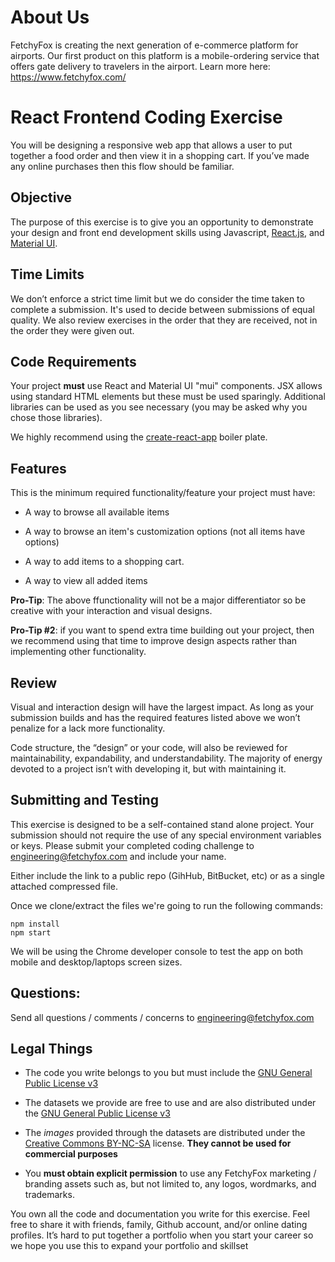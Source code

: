 # About Us
FetchyFox is creating the next generation of e-commerce platform for airports. Our first product on this platform is a mobile-ordering service that offers gate delivery to travelers in the airport. Learn more here: https://www.fetchyfox.com/

# React Frontend Coding Exercise
You will be designing a responsive web app that allows a user to put together a food order and then view it in a shopping cart. If you’ve made any online purchases then this flow should be familiar.

## Objective
The purpose of this exercise is to give you an opportunity to demonstrate your design and front end development skills using Javascript, [React.js](https://reactjs.org/), and [Material UI](https://material-ui.com/).

## Time Limits
We don’t enforce a strict time limit but we do consider the time taken to complete a submission. It's used to decide between submissions of equal quality. We also review exercises in the order that they are received, not in the order they were given out.

## Code Requirements
Your project **must** use React and Material UI "mui" components. JSX allows using standard HTML elements but these must be used sparingly. Additional libraries can be used as you see necessary (you may be asked why you chose those libraries).

We highly recommend using the [create-react-app](https://github.com/facebook/create-react-app) boiler plate.

## Features
This is the minimum required functionality/feature your project must have:

- A way to browse all available items

- A way to browse an item's customization options (not all items have options)

- A way to add items to a shopping cart.

- A way to view all added items

**Pro-Tip**: The above ffunctionality will not be a major differentiator so be creative with your interaction and visual designs.

**Pro-Tip #2**: if you want to spend extra time building out your project, then we recommend using that time to improve design aspects rather than implementing other functionality.

## Review
Visual and interaction design will have the largest impact. As long as your submission builds and has the required features listed above we won’t penalize for a lack more functionality.

Code structure, the “design” or your code, will also be reviewed for maintainability, expandability, and understandability. The majority of energy devoted to a project isn’t with developing it, but with maintaining it.


## Submitting and Testing
This exercise is designed to be a self-contained stand alone project. Your submission should not require the use of any special environment variables or keys. Please submit your completed coding challenge to [engineering@fetchyfox.com](mailto:engineering@fetchyfox.com) and include your name. 

Either include the link to a public repo (GihHub, BitBucket, etc) or as a single attached compressed file.

Once we clone/extract the files we're going to run the following commands:
```
npm install
npm start
```

We will be using the Chrome developer console to test the app on both mobile and desktop/laptops screen sizes. 


## Questions:
Send all questions / comments / concerns to [engineering@fetchyfox.com](mailto:engineering@fetchyfox.com)

## Legal Things
- The code you write belongs to you but must include the [GNU General Public License v3](https://choosealicense.com/licenses/gpl-3.0/)

-  The datasets we provide are free to use and are also distributed under the [GNU General Public License v3](https://choosealicense.com/licenses/gpl-3.0/)

- The *images* provided through the datasets are distributed under the [Creative Commons BY-NC-SA](https://creativecommons.org/licenses/by-nc-sa/4.0/) license. **They cannot be used for commercial purposes**

- You **must obtain explicit permission** to use any FetchyFox marketing / branding assets such as, but not limited to, any logos, wordmarks, and trademarks.

You own all the code and documentation you write for this exercise. Feel free to share it with friends, family, Github account, and/or online dating profiles. It’s hard to put together a portfolio when you start your career so we hope you use this to expand your portfolio and skillset
